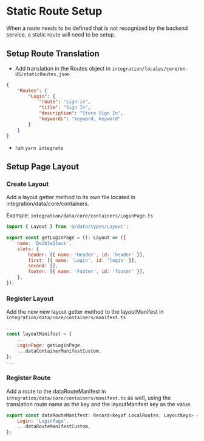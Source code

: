 # Static Route Setup

When a route needs to be defined that is not recognized by the backend service, a static route will need to be setup.

## Setup Route Translation

- Add translation in the Routes object in `integration/locales/core/en-US/staticRoutes.json`

```json
{
	"Routes": {
		"Login": {
			"route": "sign-in",
			"title": "Sign In",
			"description": "Store Sign In",
			"keywords": "keyword, keyword"
		}
	}
}
```

- run `yarn integrate`

## Setup Page Layout

### Create Layout

Add a layout getter method to its own file located in integration/data/core/containers.

Example: `integration/data/core/containers/LoginPage.ts`

```javascript
import { Layout } from '@/data/types/Layout';

export const getLoginPage = (): Layout => ({
	name: 'DoubleStack',
	slots: {
		header: [{ name: 'Header', id: 'header' }],
		first: [{ name: 'Login', id: 'login' }],
		second: [],
		footer: [{ name: 'Footer', id: 'footer' }],
	},
});
```

### Register Layout

Add the new new layout getter method to the layoutManifest in `integration/data/core/containers/manifest.ts`

```javascript
...
const layoutManifest = {
	...
	LoginPage: getLoginPage,
	...dataContainerManifestCustom,
};
...
```

### Register Route

Add a route to the dataRouteManifest in `integration/data/core/containers/manifest.ts` as well, using the translation route name as the key and the layoutManifest key as the value.

```javascript
export const dataRouteManifest: Record<keyof LocalRoutes, LayoutKeys> = {
	Login: 'LoginPage',
	...dataRouteManifestCustom,
};
```
